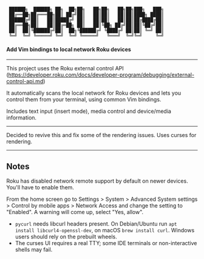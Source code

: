 ```
 ██████╗  ██████╗ ██╗  ██╗██╗   ██╗██╗   ██╗██╗███╗   ███╗
 ██╔══██╗██╔═══██╗██║ ██╔╝██║   ██║██║   ██║██║████╗ ████║
 ██████╔╝██║   ██║█████╔╝ ██║   ██║██║   ██║██║██╔████╔██║
 ██╔══██╗██║   ██║██╔═██╗ ██║   ██║╚██╗ ██╔╝██║██║╚██╔╝██║
 ██║  ██║╚██████╔╝██║  ██╗╚██████╔╝ ╚████╔╝ ██║██║ ╚═╝ ██║
 ╚═╝  ╚═╝ ╚═════╝ ╚═╝  ╚═╝ ╚═════╝   ╚═══╝  ╚═╝╚═╝     ╚═╝
```
#### Add Vim bindings to local network Roku devices

----

This project uses the Roku external control API
(https://developer.roku.com/docs/developer-program/debugging/external-control-api.md)

It automatically scans the local network for Roku devices and lets you control them from your terminal, using common Vim bindings.

Includes text input (insert mode), media control and device/media information.

----

Decided to revive this and fix some of the rendering issues.  Uses curses for rendering.

----

## Notes
Roku has disabled network remote support by default on newer devices.  You'll have to enable them.

From the home screen go to Settings > System > Advanced System settings > Control by mobile apps > Network Access and change the setting to "Enabled". A warning will come up, select "Yes, allow".

- `pycurl` needs libcurl headers present. On Debian/Ubuntu run `apt install libcurl4-openssl-dev`, on macOS `brew install curl`. Windows users should rely on the prebuilt wheels.
- The curses UI requires a real TTY; some IDE terminals or non-interactive shells may fail.
